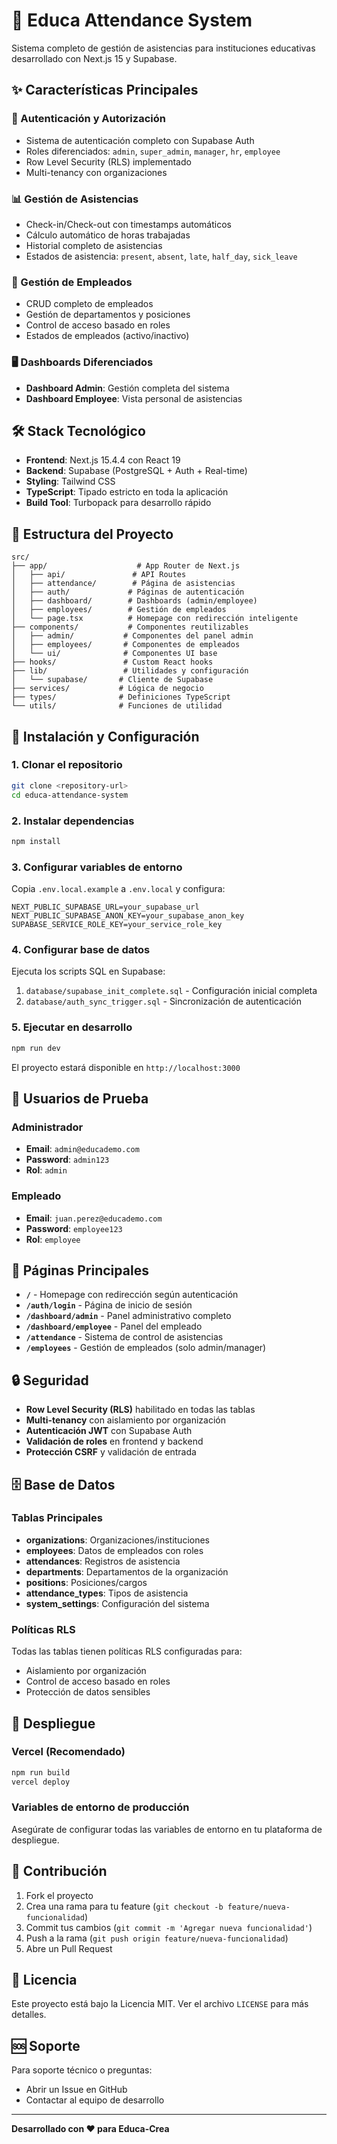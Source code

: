 # 🏢 Educa Attendance System

Sistema completo de gestión de asistencias para instituciones educativas desarrollado con Next.js 15 y Supabase.

## ✨ Características Principales

### 🔐 Autenticación y Autorización
- Sistema de autenticación completo con Supabase Auth
- Roles diferenciados: `admin`, `super_admin`, `manager`, `hr`, `employee`
- Row Level Security (RLS) implementado
- Multi-tenancy con organizaciones

### 📊 Gestión de Asistencias
- Check-in/Check-out con timestamps automáticos
- Cálculo automático de horas trabajadas
- Historial completo de asistencias
- Estados de asistencia: `present`, `absent`, `late`, `half_day`, `sick_leave`

### 👥 Gestión de Empleados
- CRUD completo de empleados
- Gestión de departamentos y posiciones
- Control de acceso basado en roles
- Estados de empleados (activo/inactivo)

### 🖥️ Dashboards Diferenciados
- **Dashboard Admin**: Gestión completa del sistema
- **Dashboard Employee**: Vista personal de asistencias

## 🛠️ Stack Tecnológico

- **Frontend**: Next.js 15.4.4 con React 19
- **Backend**: Supabase (PostgreSQL + Auth + Real-time)
- **Styling**: Tailwind CSS
- **TypeScript**: Tipado estricto en toda la aplicación
- **Build Tool**: Turbopack para desarrollo rápido

## 📁 Estructura del Proyecto

```
src/
├── app/                    # App Router de Next.js
│   ├── api/               # API Routes
│   ├── attendance/        # Página de asistencias
│   ├── auth/             # Páginas de autenticación
│   ├── dashboard/        # Dashboards (admin/employee)
│   ├── employees/        # Gestión de empleados
│   └── page.tsx          # Homepage con redirección inteligente
├── components/           # Componentes reutilizables
│   ├── admin/           # Componentes del panel admin
│   ├── employees/       # Componentes de empleados
│   └── ui/              # Componentes UI base
├── hooks/               # Custom React hooks
├── lib/                 # Utilidades y configuración
│   └── supabase/       # Cliente de Supabase
├── services/           # Lógica de negocio
├── types/              # Definiciones TypeScript
└── utils/              # Funciones de utilidad
```

## 🚀 Instalación y Configuración

### 1. Clonar el repositorio
```bash
git clone <repository-url>
cd educa-attendance-system
```

### 2. Instalar dependencias
```bash
npm install
```

### 3. Configurar variables de entorno
Copia `.env.local.example` a `.env.local` y configura:

```env
NEXT_PUBLIC_SUPABASE_URL=your_supabase_url
NEXT_PUBLIC_SUPABASE_ANON_KEY=your_supabase_anon_key
SUPABASE_SERVICE_ROLE_KEY=your_service_role_key
```

### 4. Configurar base de datos
Ejecuta los scripts SQL en Supabase:
1. `database/supabase_init_complete.sql` - Configuración inicial completa
2. `database/auth_sync_trigger.sql` - Sincronización de autenticación

### 5. Ejecutar en desarrollo
```bash
npm run dev
```

El proyecto estará disponible en `http://localhost:3000`

## 👤 Usuarios de Prueba

### Administrador
- **Email**: `admin@educademo.com`
- **Password**: `admin123`
- **Rol**: `admin`

### Empleado
- **Email**: `juan.perez@educademo.com`
- **Password**: `employee123`
- **Rol**: `employee`

## 📱 Páginas Principales

- **`/`** - Homepage con redirección según autenticación
- **`/auth/login`** - Página de inicio de sesión
- **`/dashboard/admin`** - Panel administrativo completo
- **`/dashboard/employee`** - Panel del empleado
- **`/attendance`** - Sistema de control de asistencias
- **`/employees`** - Gestión de empleados (solo admin/manager)

## 🔒 Seguridad

- **Row Level Security (RLS)** habilitado en todas las tablas
- **Multi-tenancy** con aislamiento por organización
- **Autenticación JWT** con Supabase Auth
- **Validación de roles** en frontend y backend
- **Protección CSRF** y validación de entrada

## 🗄️ Base de Datos

### Tablas Principales
- **organizations**: Organizaciones/instituciones
- **employees**: Datos de empleados con roles
- **attendances**: Registros de asistencia
- **departments**: Departamentos de la organización
- **positions**: Posiciones/cargos
- **attendance_types**: Tipos de asistencia
- **system_settings**: Configuración del sistema

### Políticas RLS
Todas las tablas tienen políticas RLS configuradas para:
- Aislamiento por organización
- Control de acceso basado en roles
- Protección de datos sensibles

## 🚀 Despliegue

### Vercel (Recomendado)
```bash
npm run build
vercel deploy
```

### Variables de entorno de producción
Asegúrate de configurar todas las variables de entorno en tu plataforma de despliegue.

## 🤝 Contribución

1. Fork el proyecto
2. Crea una rama para tu feature (`git checkout -b feature/nueva-funcionalidad`)
3. Commit tus cambios (`git commit -m 'Agregar nueva funcionalidad'`)
4. Push a la rama (`git push origin feature/nueva-funcionalidad`)
5. Abre un Pull Request

## 📄 Licencia

Este proyecto está bajo la Licencia MIT. Ver el archivo `LICENSE` para más detalles.

## 🆘 Soporte

Para soporte técnico o preguntas:
- Abrir un Issue en GitHub
- Contactar al equipo de desarrollo

---

**Desarrollado con ❤️ para Educa-Crea**
